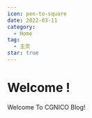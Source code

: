 ```yaml
---
icon: pen-to-square
date: 2022-03-11
category:
  - Home
tag:
  - 主页
star: true
---
```


# Welcome !

Welcome To CGNICO Blog!